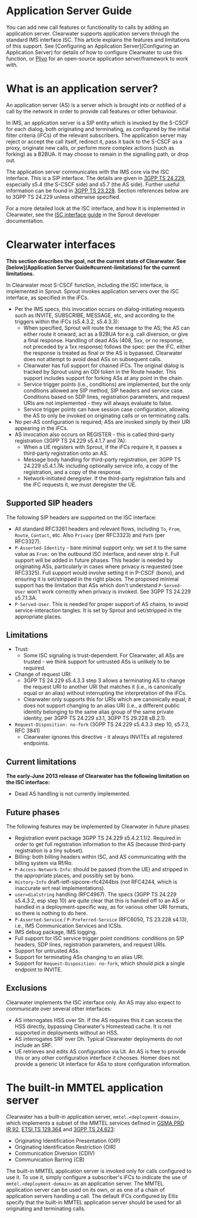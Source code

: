 Application Server Guide
========================

You can add new call features or functionality to calls by adding an
application server.  Clearwater supports application servers through
the standard IMS interface ISC. This article explains the
features and limitations of this support. See [Configuring an
Application Server](Configuring an Application Server) for details of
how to configure Clearwater to use this function, or [Plivo](Plivo) for
an open-source application server/framework to work with.

What is an application server?
==============================

An application server (AS) is a server which is brought into or
notified of a call by the network in order to provide call features or
other behaviour.

In IMS, an application server is a SIP entity which is invoked by the
S-CSCF for each dialog, both originating and terminating, as
configured by the initial filter criteria (iFCs) of the relevant
subscribers. The application server may reject or accept the call
itself, redirect it, pass it back to the S-CSCF as a proxy, originate
new calls, or perform more complex actions (such as forking) as a
B2BUA. It may choose to remain in the signalling path, or drop out.

The application server communicates with the IMS core via the ISC
interface. This is a SIP interface. The details are given in [3GPP TS
24.229](http://www.3gpp.org/ftp/Specs/html-info/24229.htm), especially
s5.4 (the S-CSCF side) and s5.7 (the AS side). Further useful
information can be found in [3GPP TS
23.228](http://www.3gpp.org/ftp/Specs/html-info/23228.htm). Section
references below are to 3GPP TS 24.229 unless otherwise specified.

For a more detailed look at the ISC interface, and how it is implemented in Clearwater, see the [ISC interface guide](https://github.com/Metaswitch/sprout/blob/dev/docs/IscInterface.md) in the Sprout developer documentation.

Clearwater interfaces
=====================

**This section describes the goal, not the current state of Clearwater. See [below](Application Server Guide#current-limitations) for the current limitations.**

In Clearwater most S-CSCF function, including the ISC interface, is
implemented in Sprout. Sprout invokes application servers over the ISC
interface, as specified in the iFCs.

 * Per the IMS specs, this invocation occurs on dialog-initiating requests such as INVITE, SUBSCRIBE, MESSAGE, etc, and according to the triggers within the iFCs (s5.4.3.2, s5.4.3.3):
   * When specified, Sprout will route the message to the AS; the AS can either route it onward, act as a B2BUA for e.g. call diversion, or give a final response. Handling of dead ASs (408, 5xx, or no response, not preceded by a 1xx response) follows the spec: per the iFC, either the response is treated as final or the AS is bypassed. Clearwater does not attempt to avoid dead ASs on subsequent calls.
   * Clearwater has full support for chained iFCs. The original dialog is tracked by Sprout using an ODI token in the Route header. This support includes support for forking ASs at any point in the chain.
   * Service trigger points (i.e., conditions) are implemented, but the only conditions allowed are SIP method, SIP headers and service case. Conditions based on SDP lines, registration parameters, and request URIs are not implemented - they will always evaluate to false.
   * Service trigger points can have session case configuration, allowing the AS to only be invoked on originating calls or on terminating calls.
 * No per-AS configuration is required; ASs are invoked simply by their URI appearing in the iFCs.
 * AS invocation also occurs on REGISTER - this is called third-party registration (3GPP TS 24.229 s5.4.1.7 and 7A):
   * When a UE registers with Sprout, if the iFCs require it, it passes a third-party registration onto an AS.
   * Message body handling for third-party registration, per 3GPP TS 24.229 s5.4.1.7A: including optionally service info, a copy of the registration, and a copy of the response.
   * Network-initiated deregister. If the third-party registration fails and the iFC requests it, we must deregister the UE.

Supported SIP headers
---------------------

The following SIP headers are supported on the ISC interface:

 * All standard RFC3261 headers and relevant flows, including `To`, `From`, `Route`, `Contact`, etc. Also `Privacy` (per RFC3323) and `Path` (per RFC3327).
 * `P-Asserted-Identity` - bare minimal support only: we set it to the same value as `From:` on the outbound ISC interface, and never strip it. Full support will be added in future phases. This header is needed by originating ASs, particularly in cases where privacy is requested (see RFC3325). Full support would involve setting it in P-CSCF (bono), and ensuring it is set/stripped in the right places. The proposed minimal support has the limitation that ASs which don't understand `P-Served-User` won't work correctly when privacy is invoked. See 3GPP TS 24.229 s5.7.1.3A.
 * `P-Served-User`. This is needed for proper support of AS chains, to avoid service-interaction tangles. It is set by Sprout and set/stripped in the appropriate places.

Limitations
-----------

 * Trust:
   - Some ISC signaling is trust-dependent. For Clearwater, all ASs are trusted - we think support for untrusted ASs is unlikely to be required.
 * Change of request URI:
   - 3GPP TS 24.229 s5.4.3.3 step 3 allows a terminating AS to change the request URI to another URI that matches it (i.e., is canonically equal or an alias) without interrupting the interpretation of the iFCs.
   - Clearwater only supports this for URIs which are canonically equal; it does not support changing to an alias URI (i.e., a different public identity belonging to the same alias group of the same private identity, per 3GPP TS 24.229 s3.1, 3GPP TS 29.228 sB.2.1).
 * `Request-Disposition: no-fork` (3GPP TS 24.229 s5.4.3.3 step 10, s5.7.3, RFC 3841)
   - Clearwater ignores this directive - it always INVITEs all registered endpoints.

Current limitations
-------------------

**The early-June 2013 release of Clearwater has the following limitation on the ISC interface:**

 * Dead AS handling is not currently implemented.

Future phases
-------------

The following features may be implemented by Clearwater in future phases:

 * Registration event package 3GPP TS 24.229 s5.4.2.1.1/2. Required in order to get full registration information to the AS (because third-party registration is a tiny subset).
 * Billing: both billing headers within ISC, and AS communicating with the billing system via Rf/Ro.
 * `P-Access-Network-Info`: should be passed (from the UE) and stripped in the appropriate places, and possibly set by bono.
 * `History-Info` draft-ietf-sipcore-rfc4244bis (not RFC4244, which is inaccurate wrt real implementations).
 * `user=dialstring` handling (RFC4967). The specs (3GPP TS 24.229 s5.4.3.2, esp step 10) are quite clear that this is handed off to an AS or handled in a deployment-specific way, as for various other URI formats, so there is nothing to do here.
 * `P-Asserted-Service` / `P-Preferred-Service` (RFC6050, TS 23.228 s4.13), i.e., IMS Communication Services and ICSIs.
 * IMS debug package, IMS logging.
 * Full support for ISC service trigger point conditions: conditions on SIP headers, SDP lines, registration parameters, and request URIs.
 * Support for untrusted ASs.
 * Support for terminating ASs changing to an alias URI.
 * Support for `Request-Disposition: no-fork`, which should pick a single endpoint to INVITE.

Exclusions
----------

Clearwater implements the ISC interface only. An AS may also expect to communicate over several other interfaces:

 * AS interrogates HSS over Sh. If the AS requires this it can access the HSS directly, bypassing Clearwater's Homestead cache. It is not supported in deployments without an HSS.
 * AS interrogates SRF over Dh. Typical Clearwater deployments do not include an SRF.
 * UE retrieves and edits AS configuration via Ut. An AS is free to provide this or any other configuration interface it chooses. Homer does not provide a generic Ut interface for ASs to store configuration information.

The built-in MMTEL application server
=====================================

Clearwater has a built-in application server,
`mmtel.<deployment-domain>`, which implements a subset of the MMTEL
services defined in [GSMA PRD
IR.92](http://www.gsma.com/newsroom/wp-content/uploads/2012/03/ir9250.pdf),
[ETSI TS
129.364](http://webapp.etsi.org/workprogram/Report_WorkItem.asp?WKI_ID=42062)
and [3GPP TS
24.623](http://www.3gpp.org/ftp/Specs/html-info/24623.htm):

 * Originating Identification Presentation (OIP)
 * Originating Identification Restriction (OIR)
 * Communication Diversion (CDIV)
 * Communication Barring (CB)

The built-in MMTEL application server is invoked only for calls
configured to use it. To use it, simply configure a subscriber's iFCs
to indicate the use of `mmtel.<deployment-domain>` as an application
server. The MMTEL application server can be used on its own, or as one
of a chain of application servers handling a call.  The default iFCs
configured by Ellis specify that the built-in MMTEL application server
should be used for all originating and terminating calls.
